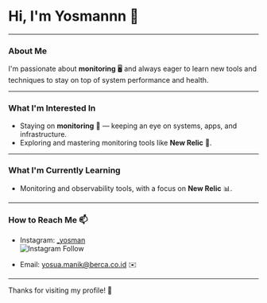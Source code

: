 # Hi, I'm Yosmannn 👋

---

### About Me
I'm passionate about **monitoring** 🖥️ and always eager to learn new tools and techniques to stay on top of system performance and health.

---

### What I'm Interested In
- Staying on **monitoring** 👀 — keeping an eye on systems, apps, and infrastructure.
- Exploring and mastering monitoring tools like **New Relic** 🚀.

---

### What I'm Currently Learning
- Monitoring and observability tools, with a focus on **New Relic** 📊.

---

### How to Reach Me 📫

- Instagram: [_yosman](https://www.instagram.com/_yosman)  
  ![Instagram Follow](https://img.shields.io/badge/Instagram-Follow%20Me-%23E4405F?style=flat&logo=instagram&logoColor=white)

- Email: [yosua.manik@berca.co.id](mailto:yosua.manik@berca.co.id) ✉️

---

Thanks for visiting my profile! 🙌
